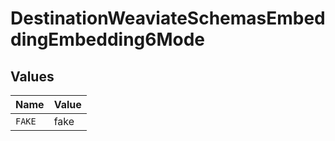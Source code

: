 # DestinationWeaviateSchemasEmbeddingEmbedding6Mode


## Values

| Name   | Value  |
| ------ | ------ |
| `FAKE` | fake   |